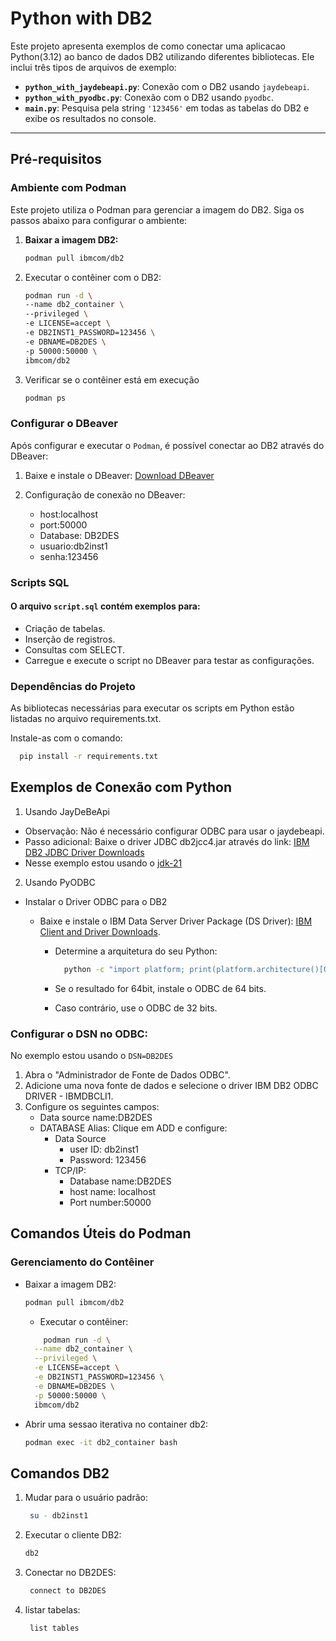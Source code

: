 # Python with DB2

Este projeto apresenta exemplos de como conectar uma aplicacao Python(3.12) ao banco de dados DB2 utilizando diferentes bibliotecas. Ele inclui três tipos de arquivos de exemplo:

- **`python_with_jaydebeapi.py`**: Conexão com o DB2 usando `jaydebeapi`.
- **`python_with_pyodbc.py`**: Conexão com o DB2 usando `pyodbc`.
- **`main.py`**: Pesquisa pela string `'123456'` em todas as tabelas do DB2 e exibe os resultados no console.

---

## Pré-requisitos

### Ambiente com Podman

Este projeto utiliza o Podman para gerenciar a imagem do DB2. Siga os passos abaixo para configurar o ambiente:

1. **Baixar a imagem DB2:**
   ```bash
   podman pull ibmcom/db2
   ```

2. Executar o contêiner com o DB2:
    ```bash
   podman run -d \
    --name db2_container \
    --privileged \
    -e LICENSE=accept \
    -e DB2INST1_PASSWORD=123456 \
    -e DBNAME=DB2DES \
    -p 50000:50000 \
    ibmcom/db2
    ```

3. Verificar se o contêiner está em execução
   ```bash
   podman ps


### Configurar o DBeaver

Após configurar e executar o `Podman`, é possível conectar ao DB2 através do DBeaver:


1. Baixe e instale o DBeaver: [Download DBeaver](https://dbeaver.io/download/)

2. Configuração de conexão no DBeaver:
   - host:localhost
   - port:50000
   - Database: DB2DES
   - usuario:db2inst1
   - senha:123456


### Scripts SQL

#### O arquivo `script.sql` contém exemplos para:
- Criação de tabelas.
- Inserção de registros.
- Consultas com SELECT.
- Carregue e execute o script no DBeaver para testar as configurações.


### Dependências do Projeto

As bibliotecas necessárias para executar os scripts em Python estão listadas no arquivo requirements.txt. 

Instale-as com o comando:
```bash
  pip install -r requirements.txt
```

## Exemplos de Conexão com Python

1. Usando JayDeBeApi
- Observação: Não é necessário configurar ODBC para usar o jaydebeapi.
- Passo adicional: Baixe o driver JDBC db2jcc4.jar através do link: [IBM DB2 JDBC Driver Downloads](https://www.ibm.com/support/pages/db2-jdbc-driver-versions-and-downloads)
- Nesse exemplo estou usando o [jdk-21](https://www.oracle.com/br/java/technologies/downloads/)

2. Usando PyODBC

- Instalar o Driver ODBC para o DB2

  - Baixe e instale o IBM Data Server Driver Package (DS Driver): [IBM Client and Driver Downloads](https://www.ibm.com/support/pages/download-initial-version-115-clients-and-drivers).
    - Determine a arquitetura do seu Python:

      ```bash
        python -c "import platform; print(platform.architecture()[0])"
        ```
    - Se o resultado for 64bit, instale o ODBC de 64 bits.
    - Caso contrário, use o ODBC de 32 bits.

### Configurar o DSN no ODBC:

No exemplo estou usando o `DSN=DB2DES`

1. Abra o "Administrador de Fonte de Dados ODBC".
2. Adicione uma nova fonte de dados e selecione o driver IBM DB2 ODBC DRIVER - IBMDBCLI1.
3. Configure os seguintes campos:
   - Data source name:DB2DES
   - DATABASE Alias: Clique em ADD e configure:
     - Data Source
        - user ID: db2inst1
        - Password: 123456
     - TCP/IP:
       - Database name:DB2DES
       - host name: localhost
       - Port number:50000

## Comandos Úteis do Podman

### Gerenciamento do Contêiner
- Baixar a imagem DB2:
    ```bash
    podman pull ibmcom/db2
    ```
  - Executar o contêiner:
  ```bash
      podman run -d \
    --name db2_container \
    --privileged \
    -e LICENSE=accept \
    -e DB2INST1_PASSWORD=123456 \
    -e DBNAME=DB2DES \
    -p 50000:50000 \
    ibmcom/db2
    ```


- Abrir uma sessao iterativa no container db2: 
    ```bash
    podman exec -it db2_container bash
    ```

## Comandos DB2
1. Mudar para o usuário padrão:
    ```bash
     su - db2inst1
    ```

2. Executar o cliente DB2:
    ```bash
    db2
    ```

3. Conectar no DB2DES: 
    ```bash
     connect to DB2DES
    ```

4. listar tabelas:
    ```bash
     list tables
    ```
